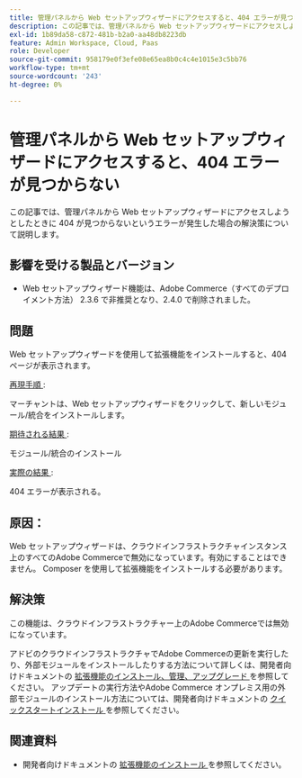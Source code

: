 ```yaml
---
title: 管理パネルから Web セットアップウィザードにアクセスすると、404 エラーが見つからない
description: この記事では、管理パネルから Web セットアップウィザードにアクセスしようとしたときに 404 が見つからないというエラーが発生した場合の解決策について説明します。
exl-id: 1b89da58-c872-481b-b2a0-aa48db8223db
feature: Admin Workspace, Cloud, Paas
role: Developer
source-git-commit: 958179e0f3efe08e65ea8b0c4c4e1015e3c5bb76
workflow-type: tm+mt
source-wordcount: '243'
ht-degree: 0%

---
```


# 管理パネルから Web セットアップウィザードにアクセスすると、404 エラーが見つからない

この記事では、管理パネルから Web セットアップウィザードにアクセスしようとしたときに 404 が見つからないというエラーが発生した場合の解決策について説明します。

## 影響を受ける製品とバージョン

* Web セットアップウィザード機能は、Adobe Commerce（すべてのデプロイメント方法） 2.3.6 で非推奨となり、2.4.0 で削除されました。

## 問題

Web セットアップウィザードを使用して拡張機能をインストールすると、404 ページが表示されます。

<u> 再現手順 </u>:

マーチャントは、Web セットアップウィザードをクリックして、新しいモジュール/統合をインストールします。

<u> 期待される結果 </u>:

モジュール/統合のインストール

<u> 実際の結果 </u>:

404 エラーが表示される。

## 原因：

Web セットアップウィザードは、クラウドインフラストラクチャインスタンス上のすべてのAdobe Commerceで無効になっています。有効にすることはできません。 Composer を使用して拡張機能をインストールする必要があります。

## 解決策

この機能は、クラウドインフラストラクチャー上のAdobe Commerceでは無効になっています。

アドビのクラウドインフラストラクチャでAdobe Commerceの更新を実行したり、外部モジュールをインストールしたりする方法について詳しくは、開発者向けドキュメントの [ 拡張機能のインストール、管理、アップグレード ](https://devdocs.magento.com/cloud/howtos/install-components.html) を参照してください。
アップデートの実行方法やAdobe Commerce オンプレミス用の外部モジュールのインストール方法については、開発者向けドキュメントの [ クイックスタートインストール ](https://devdocs.magento.com/guides/v2.3/install-gde/composer.html) を参照してください。

## 関連資料

* 開発者向けドキュメントの [ 拡張機能のインストール ](https://devdocs.magento.com/cloud/howtos/install-components.html#install-an-extension) を参照してください。
